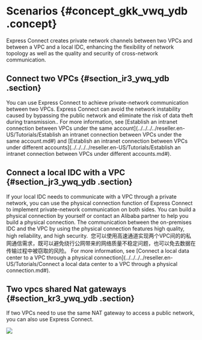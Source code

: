 # Scenarios {#concept_gkk_vwq_ydb .concept}

Express Connect creates private network channels between two VPCs and between a VPC and a local IDC, enhancing the flexibility of network topology as well as the quality and security of cross-network communication.

## Connect two VPCs {#section_ir3_ywq_ydb .section}

You can use Express Connect to achieve private-network communication between two VPCs. Express Connect can avoid the network instability caused by bypassing the public network and eliminate the risk of data theft during transmission.. For more information, see [Establish an intranet connection between VPCs under the same account](../../../../reseller.en-US/Tutorials/Establish an intranet connection between VPCs under the same account.md#) and [Establish an intranet connection between VPCs under different accounts](../../../../reseller.en-US/Tutorials/Establish an intranet connection between VPCs under different accounts.md#).

## Connect a local IDC with a VPC {#section_jr3_ywq_ydb .section}

If your local IDC needs to communicate with a VPC through a private network, you can use the physical connection function of Express Connect to implement private-network communication on both sides. You can build a physical connection by yourself or contact an Alibaba partner to help you build a physical connection. The communication between the on-premises IDC and the VPC by using the physical connection features high quality, high reliability, and high security.  您可以使用高速通道实现两个VPC间的的私网通信需求，既可以避免绕行公网带来的网络质量不稳定问题，也可以免去数据在传输过程中被窃取的风险。 For more information, see [Connect a local data center to a VPC through a physical connection](../../../../reseller.en-US/Tutorials/Connect a local data center to a VPC through a physical connection.md#).

## Two vpcs shared Nat gateways {#section_kr3_ywq_ydb .section}

If two VPCs need to use the same NAT gateway to access a public network, you can also use Express Connect.

![](http://static-aliyun-doc.oss-cn-hangzhou.aliyuncs.com/assets/img/13819/15382983754202_en-US.jpg)

